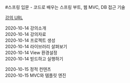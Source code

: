 #스프링 입문 - 코드로 배우는 스프링 부트, 웹 MVC, DB 접근 기술

[강의 URL](https://www.inflearn.com/course/%EC%8A%A4%ED%94%84%EB%A7%81-%EC%9E%85%EB%AC%B8-%EC%8A%A4%ED%94%84%EB%A7%81%EB%B6%80%ED%8A%B8/dashboard)

2020-10-14 강의소개   
2020-10-14 강의자료  
2020-10-14 프로젝트 생성  
2020-10-14 라이브러리 살펴보기  
2020-10-14 View 환경설정  
2020-10-14 빋드하고 실행하기  

2020-10-15 정적 컨텐츠  
2020-10-15 MVC와 템플릿 엔진  